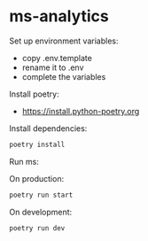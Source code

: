 # ms-analytics


Set up environment variables:
- copy .env.template
- rename it to .env
- complete the variables

Install poetry:
- https://install.python-poetry.org

Install dependencies:
```bash
poetry install
```

Run ms:

On production:
```bash
poetry run start
```

On development:
```bash
poetry run dev
```
